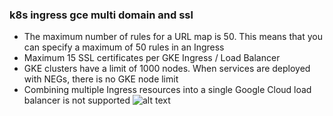 ### k8s ingress gce multi domain and ssl
- The maximum number of rules for a URL map is 50. This means that you can specify a maximum of 50 rules in an Ingress
- Maximum 15 SSL certificates per GKE Ingress / Load Balancer
- GKE clusters have a limit of 1000 nodes. When services are deployed with NEGs, there is no GKE node limit
- Combining multiple Ingress resources into a single Google Cloud load balancer is not supported
![alt text](https://miro.medium.com/max/1400/1*KIVa4hUVZxg-8Ncabo8pdg.png)
